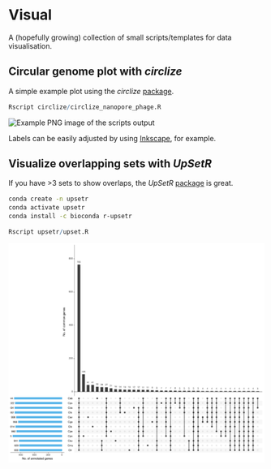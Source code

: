# Visual

A (hopefully growing) collection of small scripts/templates for data visualisation. 

## Circular genome plot with _circlize_

A simple example plot using the _circlize_ [package](https://jokergoo.github.io/circlize_book/book/). 

```R
Rscript circlize/circlize_nanopore_phage.R
```

![Example PNG image of the scripts output](https://github.com/hoelzer/visual/blob/master/circlize/circlize_nanopore_phage.svg)

Labels can be easily adjusted by using [Inkscape](https://inkscape.org), for example.

## Visualize overlapping sets with _UpSetR_

If you have >3 sets to show overlaps, the _UpSetR_ [package](https://github.com/hms-dbmi/UpSetR) is great. 

```bash
conda create -n upsetr
conda activate upsetr
conda install -c bioconda r-upsetr
```

```R
Rscript upsetr/upset.R
```

![Example PNG image of the scripts output](https://github.com/hoelzer/visual/blob/master/upsetr/upsetr.svg)
